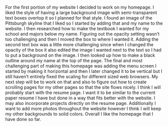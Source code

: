 For the first portion of my website I decided to work on my homepage. I liked the style of having a large background image with semi-transparent text boxes overtop it so I planned for that style. I found an image of the Pittsburgh skyline that I liked so I started by adding that and my name to the website. I then researched how to make the textbook I wanted for my school and majors below my name. Figuring out the opacity setting wasn’t too challenging and then I moved the box to where I wanted it. Adding the second text box was a little more challenging since when I changed the opacity of the box it also edited the image I wanted next to the text so I had to put a background on the image. I then looked up how to make a black outline around my name at the top of the page. The final and most challenging part of making this homepage was adding the menu screen I started by making it horizontal and then I later changed it to be vertical but I still haven’t entirely fixed the scaling for different sized web browsers. My next step will be to work on that and also to figure out how to create scrolling pages for my other pages so that the site flows nicely. I think I will probably start with the resume page. I want it to be similar to the current paper resume I have but done in a way that fits better with the website. I may also incorporate projects directly on the resume page. Additionally I want to add more photos throughout the website however I think I will keep my other backgrounds to solid colors. Overall I like the homepage that I have done so far.  


